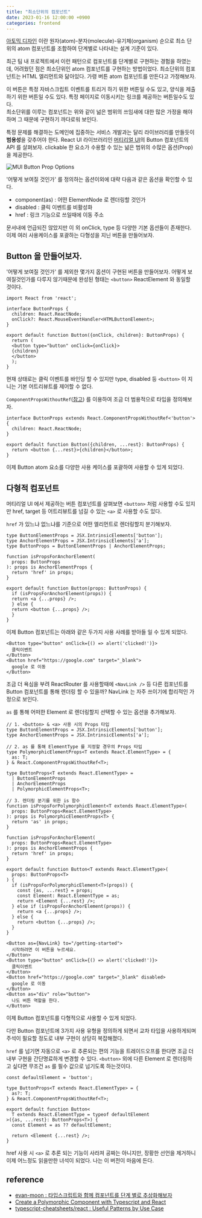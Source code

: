 ```yaml
---
title: "최소단위의 컴포넌트"
date: 2023-01-16 12:00:00 +0900
categories: frontend
---
```


[아토믹 디자인](https://bradfrost.com/blog/post/atomic-web-design/) 이란 원자(atom)-분자(molecule)-유기체(organism) 순으로
최소 단위의 atom 컴포넌트를 조합하여 단계별로 나타내는 설계 기준이 있다.

최근 팀 내 프로젝트에서 이런 패턴으로 컴포넌트를 단계별로 구현하는 경험을 하였는데, 어려웠던 점은 최소단위인 atom 컴포넌트를 구현하는 방법이었다.
최소단위의 컴포넌트는 HTML 엘리먼트와 닮아있다. 가령 버튼 atom 컴포넌트를 만든다고 가정해보자.

이 버튼은 특정 자바스크립트 이벤트를 트리거 하기 위한 버튼일 수도 있고, 양식을 제출하기 위한 버튼일 수도 있다. 특정 페이지로 이동시키는 링크를 제공하는 버튼일수도 있다.\
최소단위를 이루는 컴포넌트는 위와 같이 넒은 범위의 쓰임새에 대한 많은 가정을 해야하며 그 때문에 구현하기 까다로워 보인다.

특정 문제를 해결하는 도메인에 집중하는 서비스 개발과는 달리 라이브러리를 만들듯이 **범용성**을 갖추어야 한다.
React UI 라이브러리인 [머티리얼 UI](https://mui.com/)의 Button 컴포넌트의 API 를 살펴보자. clickable 한 요소가 수용할 수 있는 넒은 범위의 수많은 옵션(Prop)을 제공한다. 

![MUI Button Prop Options](../assets/img/mui-props.png)

'어떻게 보여질 것인가' 를 정의하는 옵션이외에 대략 다음과 같은 옵션을 확인할 수 있다.

* component(as) : 어떤 ElementNode 로 렌더링할 것인가
* disabled : 클릭 이벤트를 비활성화
* href : 링크 기능으로 쓰일때에 이동 주소

문서내에 언급되진 않았지만 이 외 onClick, type 등 다양한 기본 옵션들이 존재한다. 이제 여러 사용케이스를 포괄하는 다형성을 지닌 버튼을 만들어보자.

## Button 을 만들어보자.

'어떻게 보여질 것인가' 를 제외한 몇가지 옵션이 구현된 버튼을 만들어보자. 어떻게 보여질것인가를 다루지 않기때문에 완성된 형태는 `<button>` ReactElement 와 동일할 것이다.

```tsx
import React from 'react';

interface ButtonProps {
  children: React.ReactNode;
  onClick?: React.MouseEventHandler<HTMLButtonElement>;
}

export default function Button({onClick, children}: ButtonProps) {
  return (
  <button type="button" onClick={onClick}>
  {children}
  </button>
  );
}   
```

현재 상태로는 클릭 이벤트를 바인딩 할 수 있지만 type, disabled 등 `<button>` 이 지니는 기본 어트리뷰트를 제어할 수 없다.

`ComponentPropsWithoutRef`([참고](https://react-typescript-cheatsheet.netlify.app/docs/advanced/patterns_by_usecase#wrappingmirroring-a-html-element)) 를 이용하여 조금 더 범용적으로 타입을 정의해보자.

```tsx
interface ButtonProps extends React.ComponentPropsWithoutRef<'button'> {
  children: React.ReactNode;
}

export default function Button({children, ...rest}: ButtonProps) {
  return <button {...rest}>{children}</button>;
}
```

이제 Button atom 요소를 다양한 사용 케이스를 포괄하여 사용할 수 있게 되었다.

## 다형적 컴포넌트

머티리얼 UI 에서 제공하는 버튼 컴포넌트를 살펴보면 `<button>` 처럼 사용할 수도 있지만 href, target 등 어트리뷰트를 넘길 수 있는 `<a>` 로 사용할 수도 있다.

`href` 가 있느냐 없느냐를 기준으로 어떤 엘리먼트로 렌더링할지 분기해보자.

```tsx
type ButtonElementProps = JSX.IntrinsicElements['button'];
type AnchorElementProps = JSX.IntrinsicElements['a'];
type ButtonProps = ButtonElementProps | AnchorElementProps;

function isPropsForAnchorElement(
  props: ButtonProps
): props is AnchorElementProps {
  return 'href' in props;
}

export default function Button(props: ButtonProps) {
  if (isPropsForAnchorElement(props)) {
  return <a {...props} />;
  } else {
  return <button {...props} />;
  }
}
```

이제 Button 컴포넌트는 아래와 같은 두가지 사용 사례를 받아들 일 수 있게 되었다.

```tsx
<Button type="button" onClick={() => alert('clicked!')}>
  클릭이벤트
</Button>
<Button href="https://google.com" target="_blank">
  google 로 이동
</Button>
```

조금 더 욕심을 부려 ReactRouter 를 사용할때에 `<NavLink />` 등 다른 컴포넌트를 Button 컴포넌트를 통해 렌더링 할 수 있을까? NavLink 는 자주 쓰이기에 합리적인 가정으로 보인다.

`as` 를 통해 어떠한 Element 로 렌더링할지 선택할 수 있는 옵션을 추가해보자.

```tsx
// 1. <button> & <a> 사용 시의 Props 타입
type ButtonElementProps = JSX.IntrinsicElements['button'];
type AnchorElementProps = JSX.IntrinsicElements['a'];

// 2. as 를 통해 ElementType 를 지정할 경우의 Props 타입
type PolymorphicElementProps<T extends React.ElementType> = {
  as: T;
} & React.ComponentPropsWithoutRef<T>;

type ButtonProps<T extends React.ElementType> =
  | ButtonElementProps
  | AnchorElementProps
  | PolymorphicElementProps<T>;

// 3. 렌더링 분기를 위한 is 함수
function isPropsForPolymorphicElement<T extends React.ElementType>(
  props: ButtonProps<React.ElementType>
): props is PolymorphicElementProps<T> {
  return 'as' in props;
}

function isPropsForAnchorElement(
  props: ButtonProps<React.ElementType>
): props is AnchorElementProps {
  return 'href' in props;
}

export default function Button<T extends React.ElementType>(
  props: ButtonProps<T>
) {
  if (isPropsForPolymorphicElement<T>(props)) {
    const {as, ...rest} = props;
    const Element: React.ElementType = as;
    return <Element {...rest} />;
  } else if (isPropsForAnchorElement(props)) {
    return <a {...props} />;
  } else {
    return <button {...props} />;
  }
}
```

```tsx
<Button as={NavLink} to="/getting-started">
  시작하려면 이 버튼을 누르세요.
</Button>
<Button type="button" onClick={() => alert('clicked!')}>
  클릭이벤트
</Button>
<Button href="https://google.com" target="_blank" disabled>
  google 로 이동
</Button>
<Button as="div" role="button">
  나도 버튼 역할을 한다.
</Button>
```

이제 Button 컴포넌트를 다형적으로 사용할 수 있게 되었다.

다만 Button 컴포넌트에 3가지 사용 유형을 정의하게 되면서 교차 타입을 사용하게되며 주석이 필요할 정도로 내부 구현이 상당히 복잡해졌다. 

`href` 를 넘기면 자동으로 `<a>` 로 추론되는 편의 기능을 트레이드오프를 한다면 조금 더 내부 구현을 간단명료하게 변경할 수 있다. `<button>` 외에 다른 Element 로 렌더링하고 싶다면 무조건 `as` 를 필수 값으로 넘기도록 하는것이다.

```tsx
const defaultElement = 'button';

type ButtonProps<T extends React.ElementType> = {
  as?: T;
} & React.ComponentPropsWithoutRef<T>;

export default function Button<
  T extends React.ElementType = typeof defaultElement
>({as, ...rest}: ButtonProps<T>) {
  const Element = as ?? defaultElement;

  return <Element {...rest} />;
}
```

href 사용 시 `<a>` 로 추론 되는 기능이 사라져 공짜는 아니지만, 장황한 선언을 제거하니 이제 어느정도 읽을만한 녀석이 되었다. 나는 이 버전이 마음에 든다.

 

## reference

* [evan-moon : 타입스크립트와 함께 컴포넌트를 단계 별로 추상화해보자](https://evan-moon.github.io/2020/11/28/making-your-components-extensible-with-typescript/)
* [Create a Polymorphic Component with Typescript and React](https://scottbolinger.com/create-a-polymorphic-component-with-typescript-and-react/)
* [typescript-cheatsheets/react : Useful Patterns by Use Case](https://react-typescript-cheatsheet.netlify.app/docs/advanced/patterns_by_usecase)
